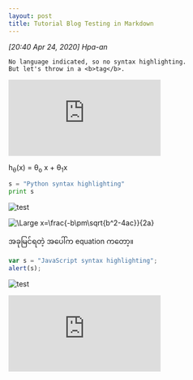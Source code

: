 ```yaml
---
layout: post
title: Tutorial Blog Testing in Markdown
---
```


*[20:40 Apr 24, 2020] Hpa-an*  

```
No language indicated, so no syntax highlighting. 
But let's throw in a <b>tag</b>.
```

![equation](http://www.sciweavers.org/tex2img.php?eq=1%2Bsin%28mc%5E2%29&bc=White&fc=Black&im=jpg&fs=12&ff=arev&edit=)

 h<sub>&theta;</sub>(x) = &theta;<sub>o</sub> x + &theta;<sub>1</sub>x 

```python
s = "Python syntax highlighting"
print s
```

![test](/blog/images/1.png)

 <img src="https://latex.codecogs.com/svg.latex?\Large&space;x=\frac{-b\pm\sqrt{b^2-4ac}}{2a}" title="\Large x=\frac{-b\pm\sqrt{b^2-4ac}}{2a}" />
 
အခုမြင်ရတဲ့ အပေါ်က equation ကတော့။ 

```javascript
var s = "JavaScript syntax highlighting";
alert(s);
```

![test](/blog/images/1.png)
<!-- ![_config.yml](/blog/images/config.png "_config.yml") -->



 ![\Large x=\frac{-b\pm\sqrt{b^2-4ac}}{2a}](https://latex.codecogs.com/svg.latex?x%3D%5Cfrac%7B-b%5Cpm%5Csqrt%7Bb%5E2-4ac%7D%7D%7B2a%7D)